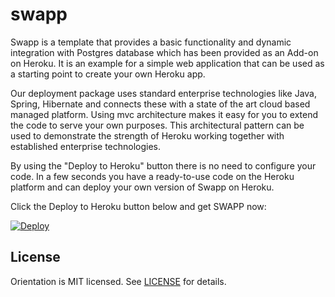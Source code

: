 # swapp
Swapp is a template that provides a basic functionality and dynamic integration with Postgres database which has been provided as an Add-on on Heroku. It is an example for a simple web application that can be used as a starting point to create your own Heroku app.

Our deployment package uses standard enterprise technologies like Java, Spring, Hibernate and connects these with a state of the art cloud based managed platform. Using mvc architecture makes it easy for you to extend the code to serve your own purposes. This architectural pattern can be used to demonstrate the strength of Heroku working together with established enterprise technologies. 

By using the "Deploy to Heroku" button there is no need to configure your code. In a few seconds you have a ready-to-use code on the Heroku platform and can deploy your own version of Swapp on Heroku.

Click the Deploy to Heroku button below and get SWAPP now:

<a href="https://heroku.com/deploy?template=https://github.com/logiclinegmbh/swapp">
   <img src="https://www.herokucdn.com/deploy/button.png" alt="Deploy">
</a>

## License

Orientation is MIT licensed. See [LICENSE](LICENSE) for details.